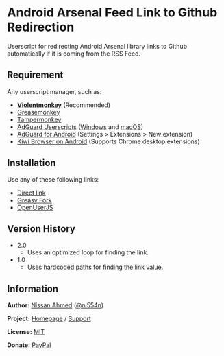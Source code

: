 # Android Arsenal Feed Link to Github Redirection

Userscript for redirecting Android Arsenal library links to Github automatically if it is coming from the RSS Feed.

## Requirement

Any userscript manager, such as:

- [**Violentmonkey**](https://violentmonkey.github.io/get-it/) (Recommended)
- [Greasemonkey](https://addons.mozilla.org/en-US/firefox/addon/greasemonkey/)
- [Tampermonkey](https://www.tampermonkey.net/)
- [AdGuard Userscripts](https://kb.adguard.com/en/general/userscripts) ([Windows](https://kb.adguard.com/en/windows/features/extensions) and [macOS](https://kb.adguard.com/en/macos/features/extensions))
- [AdGuard for Android](https://adguard.com/en/adguard-android/overview.html) (Settings > Extensions > New extension)
- [Kiwi Browser on Android](https://play.google.com/store/apps/details?id=com.kiwibrowser.browser) (Supports Chrome desktop extensions)

## Installation

Use any of these following links:

- [Direct link](https://github.com/ni554n/userscripts/raw/master/android-arsenal-feed-link-to-github-redirection/android-arsenal-feed-link-to-github-redirection.user.js)
- [Greasy Fork](https://greasyfork.org/en/scripts/398914-android-arsenal-feed-link-to-github-redirection)
- [OpenUserJS](https://openuserjs.org/scripts/ni554n/Android_Arsenal_Feed_Link_to_Github_Redirection)

## Version History

- 2.0
  - Uses an optimized loop for finding the link.
- 1.0
  - Uses hardcoded paths for finding the link value.

## Information

**Author:** [Nissan Ahmed](https://ni554n.github.io) ([@ni554n](https://twitter.com/ni554n))

**Project:** [Homepage](https://github.com/ni554n/userscripts/) / [Support](https://github.com/ni554n/userscripts/issues)

**License:** [MIT](https://github.com/ni554n/userscripts/blob/master/LICENSE)

**Donate:** [PayPal](https://paypal.me/ni554n)
